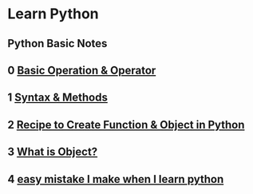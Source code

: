 # Learn Python
## Python Basic Notes 

## 0  [Basic Operation & Operator](https://github.com/ZijunYe/LearningPython/blob/main/Python_Basic.md)

## 1  [Syntax & Methods](https://github.com/ZijunYe/LearningPython/blob/main/Basic.md)

## 2  [Recipe to Create Function & Object in Python](https://github.com/ZijunYe/LearningPython/blob/main/Pythonrecipe.md)

## 3  [What is Object?](https://github.com/ZijunYe/LearningPython/blob/main/Object.md)

## 4  [easy mistake I make when I learn python](https://github.com/ZijunYe/LearningPython/blob/main/Easy_Mistake.md)
